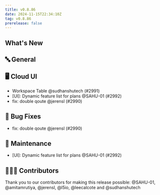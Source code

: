 ```yaml
---
title: v0.8.86
date: 2024-11-15T22:34:10Z
tag: v0.8.86
prerelease: false
---
```


## What's New
## 🔤 General
## 🖥 Cloud UI

- Workspace Table @sudhanshutech (#2991)
- [UI]: Dynamic feature list for plans @SAHU-01 (#2992)
- fix: double qoute @jerensl (#2990)

## 🐛 Bug Fixes

- fix: double qoute @jerensl (#2990)

## 🧰 Maintenance

- [UI]: Dynamic feature list for plans @SAHU-01 (#2992)

## 👨🏽‍💻 Contributors

Thank you to our contributors for making this release possible:
@SAHU-01, @amitamrutiya, @jerensl, @l5io, @leecalcote and @sudhanshutech

